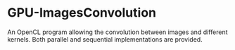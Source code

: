 # GPU-ImagesConvolution
An OpenCL program allowing the convolution between images and different kernels. Both parallel and sequential implementations are provided.
